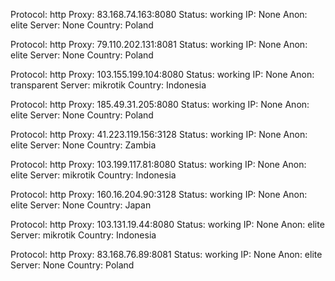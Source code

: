 Protocol: http
Proxy: 83.168.74.163:8080
Status: working
IP: None
Anon: elite
Server: None
Country: Poland

Protocol: http
Proxy: 79.110.202.131:8081
Status: working
IP: None
Anon: elite
Server: None
Country: Poland

Protocol: http
Proxy: 103.155.199.104:8080
Status: working
IP: None
Anon: transparent
Server: mikrotik
Country: Indonesia

Protocol: http
Proxy: 185.49.31.205:8080
Status: working
IP: None
Anon: elite
Server: None
Country: Poland

Protocol: http
Proxy: 41.223.119.156:3128
Status: working
IP: None
Anon: elite
Server: None
Country: Zambia

Protocol: http
Proxy: 103.199.117.81:8080
Status: working
IP: None
Anon: elite
Server: mikrotik
Country: Indonesia

Protocol: http
Proxy: 160.16.204.90:3128
Status: working
IP: None
Anon: elite
Server: None
Country: Japan

Protocol: http
Proxy: 103.131.19.44:8080
Status: working
IP: None
Anon: elite
Server: mikrotik
Country: Indonesia

Protocol: http
Proxy: 83.168.76.89:8081
Status: working
IP: None
Anon: elite
Server: None
Country: Poland

